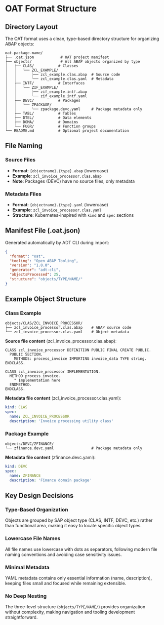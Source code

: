 # OAT Format Structure

## Directory Layout

The OAT format uses a clean, type-based directory structure for organizing ABAP objects:

```
oat-package-name/
├── .oat.json            # OAT project manifest
├── objects/             # All ABAP objects organized by type
│   ├── CLAS/           # Classes
│   │   └── ZCL_EXAMPLE/
│   │       ├── zcl_example.clas.abap  # Source code
│   │       └── zcl_example.clas.yaml  # Metadata
│   ├── INTF/           # Interfaces
│   │   └── ZIF_EXAMPLE/
│   │       ├── zif_example.intf.abap
│   │       └── zif_example.intf.yaml
│   ├── DEVC/           # Packages
│   │   └── ZPACKAGE/
│   │       └── zpackage.devc.yaml     # Package metadata only
│   ├── TABL/           # Tables
│   ├── DTEL/           # Data elements
│   ├── DOMA/           # Domains
│   └── FUGR/           # Function groups
└── README.md           # Optional project documentation
```

## File Naming

### Source Files

- **Format**: `{objectname}.{type}.abap` (lowercase)
- **Example**: `zcl_invoice_processor.clas.abap`
- **Note**: Packages (DEVC) have no source files, only metadata

### Metadata Files

- **Format**: `{objectname}.{type}.yaml` (lowercase)
- **Example**: `zcl_invoice_processor.clas.yaml`
- **Structure**: Kubernetes-inspired with `kind` and `spec` sections

## Manifest File (.oat.json)

Generated automatically by ADT CLI during import:

```json
{
  "format": "oat",
  "tooling": "Open ABAP Tooling",
  "version": "1.0.0",
  "generator": "adt-cli",
  "objectsProcessed": 25,
  "structure": "objects/TYPE/NAME/"
}
```

## Example Object Structure

### Class Example

```
objects/CLAS/ZCL_INVOICE_PROCESSOR/
├── zcl_invoice_processor.clas.abap    # ABAP source code
└── zcl_invoice_processor.clas.yaml    # Object metadata
```

**Source file content** (zcl_invoice_processor.clas.abap):

```abap
CLASS zcl_invoice_processor DEFINITION PUBLIC FINAL CREATE PUBLIC.
  PUBLIC SECTION.
    METHODS: process_invoice IMPORTING invoice_data TYPE string.
ENDCLASS.

CLASS zcl_invoice_processor IMPLEMENTATION.
  METHOD process_invoice.
    " Implementation here
  ENDMETHOD.
ENDCLASS.
```

**Metadata file content** (zcl_invoice_processor.clas.yaml):

```yaml
kind: CLAS
spec:
  name: ZCL_INVOICE_PROCESSOR
  description: 'Invoice processing utility class'
```

### Package Example

```
objects/DEVC/ZFINANCE/
└── zfinance.devc.yaml                 # Package metadata only
```

**Metadata file content** (zfinance.devc.yaml):

```yaml
kind: DEVC
spec:
  name: ZFINANCE
  description: 'Finance domain package'
```

## Key Design Decisions

### Type-Based Organization

Objects are grouped by SAP object type (CLAS, INTF, DEVC, etc.) rather than functional area, making it easy to locate specific object types.

### Lowercase File Names

All file names use lowercase with dots as separators, following modern file naming conventions and avoiding case sensitivity issues.

### Minimal Metadata

YAML metadata contains only essential information (name, description), keeping files small and focused while remaining extensible.

### No Deep Nesting

The three-level structure (`objects/TYPE/NAME/`) provides organization without complexity, making navigation and tooling development straightforward.
